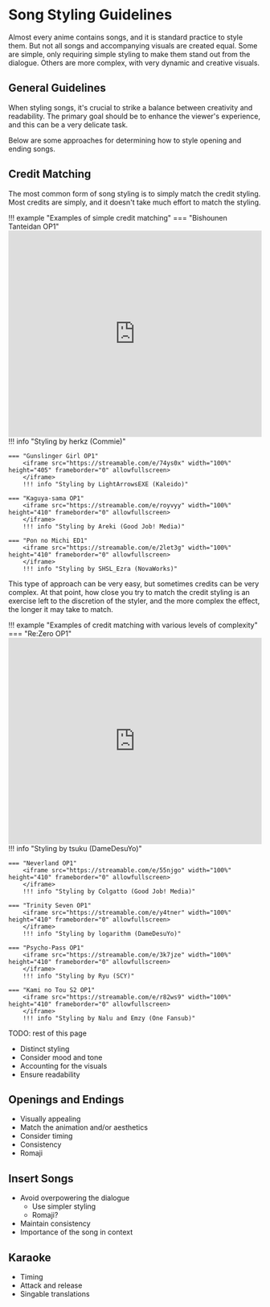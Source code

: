 # Song Styling Guidelines

Almost every anime contains songs,
and it is standard practice to style them.
But not all songs and accompanying visuals are created equal.
Some are simple,
only requiring simple styling
to make them stand out from the dialogue.
Others are more complex,
with very dynamic and creative visuals.

## General Guidelines

When styling songs,
it's crucial to strike a balance between creativity and readability.
The primary goal should be to enhance the viewer's experience,
and this can be a very delicate task.

Below are some approaches for determining how to style opening and ending songs.

## Credit Matching

The most common form of song styling is to simply match the credit styling.
Most credits are simply,
and it doesn't take much effort to match the styling.

!!! example "Examples of simple credit matching"
    === "Bishounen Tanteidan OP1"
        <iframe src="https://streamable.com/e/0y26k8" width="100%" height="410" frameborder="0" allowfullscreen>
        </iframe>
        !!! info "Styling by herkz (Commie)"

    === "Gunslinger Girl OP1"
        <iframe src="https://streamable.com/e/74ys0x" width="100%" height="405" frameborder="0" allowfullscreen>
        </iframe>
        !!! info "Styling by LightArrowsEXE (Kaleido)"

    === "Kaguya-sama OP1"
        <iframe src="https://streamable.com/e/royvyy" width="100%" height="410" frameborder="0" allowfullscreen>
        </iframe>
        !!! info "Styling by Areki (Good Job! Media)"

    === "Pon no Michi ED1"
        <iframe src="https://streamable.com/e/2let3g" width="100%" height="410" frameborder="0" allowfullscreen>
        </iframe>
        !!! info "Styling by SHSL_Ezra (NovaWorks)"

This type of approach can be very easy,
but sometimes credits can be very complex.
At that point,
how close you try to match the credit styling
is an exercise left to the discretion of the styler,
and the more complex the effect,
the longer it may take to match.

!!! example "Examples of credit matching with various levels of complexity"
    === "Re:Zero OP1"
        <iframe src="https://streamable.com/e/a04prw" width="100%" height="410" frameborder="0" allowfullscreen>
        </iframe>
        !!! info "Styling by tsuku (DameDesuYo)"

    === "Neverland OP1"
        <iframe src="https://streamable.com/e/55njgo" width="100%" height="410" frameborder="0" allowfullscreen>
        </iframe>
        !!! info "Styling by Colgatto (Good Job! Media)"

    === "Trinity Seven OP1"
        <iframe src="https://streamable.com/e/y4tner" width="100%" height="410" frameborder="0" allowfullscreen>
        </iframe>
        !!! info "Styling by logarithm (DameDesuYo)"

    === "Psycho-Pass OP1"
        <iframe src="https://streamable.com/e/3k7jze" width="100%" height="410" frameborder="0" allowfullscreen>
        </iframe>
        !!! info "Styling by Ryu (SCY)"

    === "Kami no Tou S2 OP1"
        <iframe src="https://streamable.com/e/r82ws9" width="100%" height="410" frameborder="0" allowfullscreen>
        </iframe>
        !!! info "Styling by Nalu and Emzy (One Fansub)"



TODO: rest of this page

- Distinct styling
- Consider mood and tone
- Accounting for the visuals
- Ensure readability

## Openings and Endings

- Visually appealing
- Match the animation and/or aesthetics
- Consider timing
- Consistency
- Romaji

## Insert Songs

- Avoid overpowering the dialogue
  - Use simpler styling
  - Romaji?
- Maintain consistency
- Importance of the song in context

## Karaoke

- Timing
- Attack and release
- Singable translations
